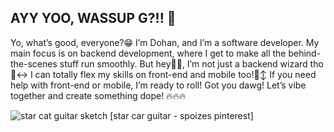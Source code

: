 ## AYY YOO, WASSUP G?!! 👋

Yo, what’s good, everyone?😁 I’m Dohan, and I’m a software developer. My main focus is on backend development, where I get to make all the behind-the-scenes stuff run smoothly. But hey🫵😬, I’m not just a backend wizard tho🙂‍↔️ I can totally flex my skills on front-end and mobile too!🙂‍↕️ If you need help with front-end or mobile, I’m ready to roll! Got you dawg! Let’s vibe together and create something dope! 🔥🔥🔥

![star cat guitar sketch](https://github.com/user-attachments/assets/a829c035-9fde-4608-86e4-12120a857cd8)
[star car guitar - spoizes pinterest]


<!--
**dohangusto/dohangusto** is a ✨ _special_ ✨ repository because its `README.md` (this file) appears on your GitHub profile.

Here are some ideas to get you started:

- 🔭 I’m currently working on ...
- 🌱 I’m currently learning ...
- 👯 I’m looking to collaborate on ...
- 🤔 I’m looking for help with ...
- 💬 Ask me about ...
- 📫 How to reach me: ...
- 😄 Pronouns: ...
- ⚡ Fun fact: ...
-->
